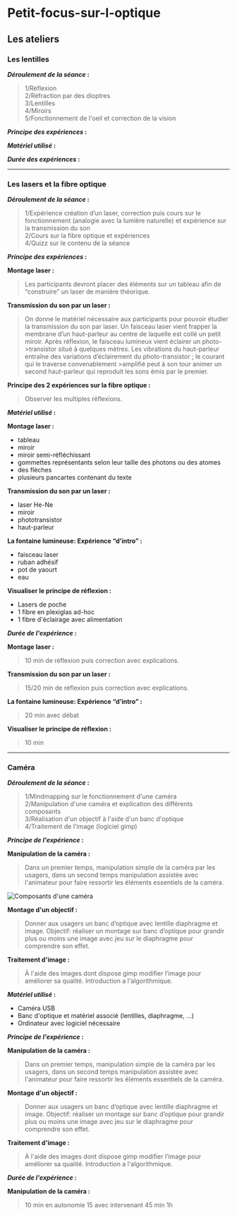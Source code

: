 # Petit-focus-sur-l-optique

## Les ateliers

### Les lentilles

**_Déroulement de la séance_ :**  
>1/Réflexion  
>2/Réfraction par des dioptres  
>3/Lentilles  
>4/Miroirs  
>5/Fonctionnement de l'oeil et correction de la vision  


**_Principe des expériences_ :** 


**_Matériel utilisé_ :**  
 

**_Durée des expériences_ :**  


*********************

### Les lasers et la fibre optique

**_Déroulement de la séance_ :**  
>1/Expérience création d’un laser, correction puis cours sur le fonctionnement (analogie avec la lumière naturelle) et expérience sur la transmission du son  
>2/Cours sur la fibre optique et expériences  
>4/Quizz sur le contenu de la séance  


**_Principe des expériences_ :**  

**Montage laser :**
>Les participants devront placer des éléments sur un tableau afin de “construire” un laser de manière théorique.

**Transmission du son par un laser :**
>On donne le matériel nécessaire aux participants pour pouvoir étudier la transmission du son par laser. 
>Un faisceau laser vient frapper la membrane d’un haut-parleur au centre de laquelle est collé un petit miroir. Après réflexion, le faisceau lumineux vient éclairer un photo->transistor situé à quelques mètres. Les vibrations du haut-parleur entraîne des variations d’éclairement du photo-transistor ; le courant qui le traverse convenablement >amplifié peut à son tour animer un second haut-parleur qui reproduit les sons émis par le premier.

**Principe des 2 expériences sur la fibre optique :**
>Observer les multiples réflexions.


**_Matériel utilisé_ :**  

**Montage laser :**    
* tableau  
* miroir  
* miroir semi-réfléchissant  
* gommettes représentants selon leur taille des photons ou des atomes  
* des flèches  
* plusieurs pancartes contenant du texte

**Transmission du son par un laser :**
* laser He-Ne
* miroir
* phototransistor
* haut-parleur

**La fontaine lumineuse: Expérience “d’intro” :**
* faisceau laser
* ruban adhésif
* pot de yaourt
* eau

**Visualiser le principe de réflexion :**
* Lasers de poche
* 1 fibre en plexiglas ad-hoc
* 1 fibre d'éclairage avec alimentation


**_Durée de l'expérience_ :**  

**Montage laser :**  
>10 min de réflexion puis correction avec explications.

**Transmission du son par un laser :**
>15/20 min de réflexion puis correction avec explications.

**La fontaine lumineuse: Expérience “d’intro” :**
> 20 min avec débat

**Visualiser le principe de réflexion :**
> 10 min


*********************

### Caméra

**_Déroulement de la séance_ :**  
>1/Mindmapping sur le fonctionnement d'une caméra  
>2/Manipulation d'une caméra et explication des différents composants  
>3/Réalisation d'un objectif à l'aide d'un banc d'optique  
>4/Traitement de l'image (logiciel gimp)    


**_Principe de l'expérience_ :**

**Manipulation de la caméra :**
>Dans un premier temps, manipulation simple de la caméra par les usagers, dans un second temps manipulation assistée avec l'animateur pour faire ressortir les éléments essentiels de la caméra.

![Composants d'une caméra](Petit-focus-sur-l-optique/images_utiles/composants_camera)

**Montage d'un objectif :**
>Donner aux usagers un banc d’optique avec lentille diaphragme et image. Objectif: réaliser un montage sur banc d’optique pour grandir plus ou moins une image avec jeu sur le diaphragme pour comprendre son effet.

**Traitement d'image :**
>À l'aide des images dont dispose gimp modifier l’image pour améliorer sa qualité. Introduction a l'algorithmique.


**_Matériel utilisé_ :**  
* Caméra USB  
* Banc d'optique et matériel associé (lentilles, diaphragme, ...)  
* Ordinateur avec logiciel nécessaire  


**_Principe de l'expérience_ :**

**Manipulation de la caméra :**
>Dans un premier temps, manipulation simple de la caméra par les usagers, dans un second temps manipulation assistée avec l'animateur pour faire ressortir les éléments essentiels de la caméra.

**Montage d'un objectif :**
>Donner aux usagers un banc d’optique avec lentille diaphragme et image. Objectif: réaliser un montage sur banc d’optique pour grandir plus ou moins une image avec jeu sur le diaphragme pour comprendre son effet.

**Traitement d'image :**
>À l'aide des images dont dispose gimp modifier l’image pour améliorer sa qualité. Introduction a l'algorithmique.


**_Durée de l'expérience_ :**  

**Manipulation de la caméra :**
>10 min en autonomie 15 avec intervenant
>45 min
>1h
